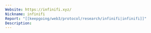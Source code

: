```yaml
---
Website: https://infinifi.xyz/
Nickname: infinifi
Report: "[[keepgoing/web3/protocol/research/infinifi|infinifi]]"
Description: 
---
```

